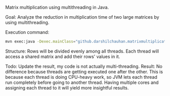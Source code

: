 Matrix multiplication using multithreading in Java.

Goal: Analyze the reduction in multiplication time of two large matrices by using multithreading.

Execution command:

```bash
mvn exec:java -Dexec.mainClass="github.darshilchauhan.matrixmultiplication.Main"
```

Structure:
Rows will be divided evenly among all threads. Each thread will access a shared matrix and add their rows' values in it.

Todo: Update the result, my code is not actually multi-threading.
Result: No difference because threads are getting executed one after the other. This is because each thread is doing CPU-heavy work, so JVM lets each thread run completely before going to another thread. Having multiple cores and assigning each thread to it will yield more insightful results.
